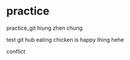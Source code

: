 # practice
practice_git
hiung zhen chung

test git hub
eating chicken is happy thing hehe   

conflict